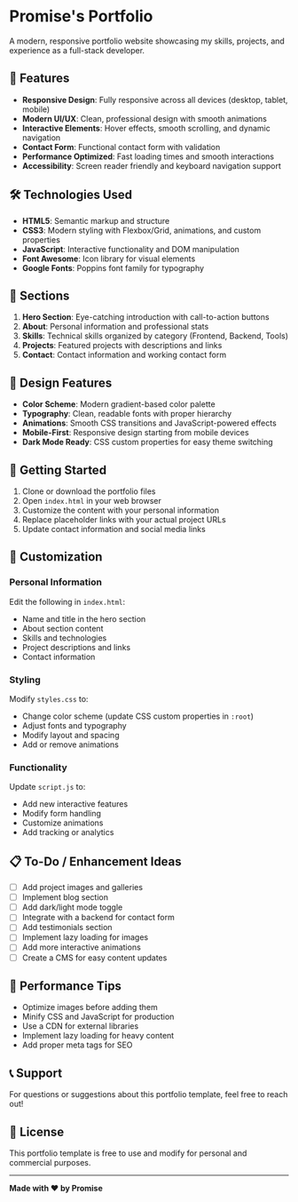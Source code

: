 # Promise's Portfolio

A modern, responsive portfolio website showcasing my skills, projects, and experience as a full-stack developer.

## 🚀 Features

- **Responsive Design**: Fully responsive across all devices (desktop, tablet, mobile)
- **Modern UI/UX**: Clean, professional design with smooth animations
- **Interactive Elements**: Hover effects, smooth scrolling, and dynamic navigation
- **Contact Form**: Functional contact form with validation
- **Performance Optimized**: Fast loading times and smooth interactions
- **Accessibility**: Screen reader friendly and keyboard navigation support

## 🛠️ Technologies Used

- **HTML5**: Semantic markup and structure
- **CSS3**: Modern styling with Flexbox/Grid, animations, and custom properties
- **JavaScript**: Interactive functionality and DOM manipulation
- **Font Awesome**: Icon library for visual elements
- **Google Fonts**: Poppins font family for typography

## 📱 Sections

1. **Hero Section**: Eye-catching introduction with call-to-action buttons
2. **About**: Personal information and professional stats
3. **Skills**: Technical skills organized by category (Frontend, Backend, Tools)
4. **Projects**: Featured projects with descriptions and links
5. **Contact**: Contact information and working contact form

## 🎨 Design Features

- **Color Scheme**: Modern gradient-based color palette
- **Typography**: Clean, readable fonts with proper hierarchy
- **Animations**: Smooth CSS transitions and JavaScript-powered effects
- **Mobile-First**: Responsive design starting from mobile devices
- **Dark Mode Ready**: CSS custom properties for easy theme switching

## 🚀 Getting Started

1. Clone or download the portfolio files
2. Open `index.html` in your web browser
3. Customize the content with your personal information
4. Replace placeholder links with your actual project URLs
5. Update contact information and social media links

## 📝 Customization

### Personal Information

Edit the following in `index.html`:

- Name and title in the hero section
- About section content
- Skills and technologies
- Project descriptions and links
- Contact information

### Styling

Modify `styles.css` to:

- Change color scheme (update CSS custom properties in `:root`)
- Adjust fonts and typography
- Modify layout and spacing
- Add or remove animations

### Functionality

Update `script.js` to:

- Add new interactive features
- Modify form handling
- Customize animations
- Add tracking or analytics

## 📋 To-Do / Enhancement Ideas

- [ ] Add project images and galleries
- [ ] Implement blog section
- [ ] Add dark/light mode toggle
- [ ] Integrate with a backend for contact form
- [ ] Add testimonials section
- [ ] Implement lazy loading for images
- [ ] Add more interactive animations
- [ ] Create a CMS for easy content updates

## 🌟 Performance Tips

- Optimize images before adding them
- Minify CSS and JavaScript for production
- Use a CDN for external libraries
- Implement lazy loading for heavy content
- Add proper meta tags for SEO

## 📞 Support

For questions or suggestions about this portfolio template, feel free to reach out!

## 📄 License

This portfolio template is free to use and modify for personal and commercial purposes.

---

**Made with ❤️ by Promise**
